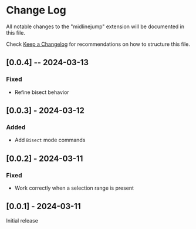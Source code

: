 # Change Log

All notable changes to the "midlinejump" extension will be documented in this file.

Check [Keep a Changelog](http://keepachangelog.com/) for recommendations on how to structure this file.

## [0.0.4] -- 2024-03-13

### Fixed 

- Refine bisect behavior

## [0.0.3] - 2024-03-12

###  Added

- Add `Bisect` mode commands

## [0.0.2] - 2024-03-11

### Fixed

- Work correctly when a selection range is present


## [0.0.1] - 2024-03-11

Initial release